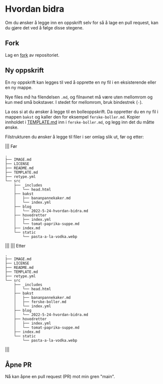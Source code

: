 # Hvordan bidra

Om du ønsker å legge inn en oppskrift selv for så å lage en pull request, kan du gjøre
det ved å følge disse stegene.

## Fork

Lag en [fork](https://github.com/engeir/simple-recipes-cookbook/fork) av repositoriet.

## Ny oppskrift

En ny oppskrift kan legges til ved å opprette en ny fil i en eksisterende eller en ny
mappe.

Nye files _må_ ha filendelsen `.md`, og filnavnet må være uten mellomrom og kun med små
bokstaver. I stedet for mellomrom, bruk bindestrek (`-`).

La oss si at du ønsker å legge til en bolleoppskrift. Da oppretter du en ny fil i mappen
`bakst` og kaller den for eksempel `ferske-boller.md`. Kopier innholdet i
[TEMPLATE.md](https://github.com/engeir/simple-recipes-cookbook/blob/main/TEMPLATE.md) inn i
`ferske-boller.md`, og legg inn det du måtte ønske.

Filstrukturen du ønsker å legge til filer i ser omlag slik ut, før og etter:

||| Før
```text
.
├── IMAGE.md
├── LICENSE
├── README.md
├── TEMPLATE.md
├── retype.yml
└── src
    ├── _includes
    │   └── head.html
    ├── bakst
    │   ├── bananpannekaker.md
    │   └── index.yml
    ├── blog
    │   └── 2022-5-24-hvordan-bidra.md
    ├── hovedretter
    │   ├── index.yml
    │   └── tomat-paprika-suppe.md
    ├── index.md
    └── static
        └── pasta-a-la-vodka.webp
```
|||
||| Etter
```text
.
├── IMAGE.md
├── LICENSE
├── README.md
├── TEMPLATE.md
├── retype.yml
└── src
    ├── _includes
    │   └── head.html
    ├── bakst
    │   ├── bananpannekaker.md
    │   ├── ferske-boller.md
    │   └── index.yml
    ├── blog
    │   └── 2022-5-24-hvordan-bidra.md
    ├── hovedretter
    │   ├── index.yml
    │   └── tomat-paprika-suppe.md
    ├── index.md
    └── static
        └── pasta-a-la-vodka.webp
```
|||

## Åpne PR

Nå kan åpne en pull request (PR) mot min gren "main".
